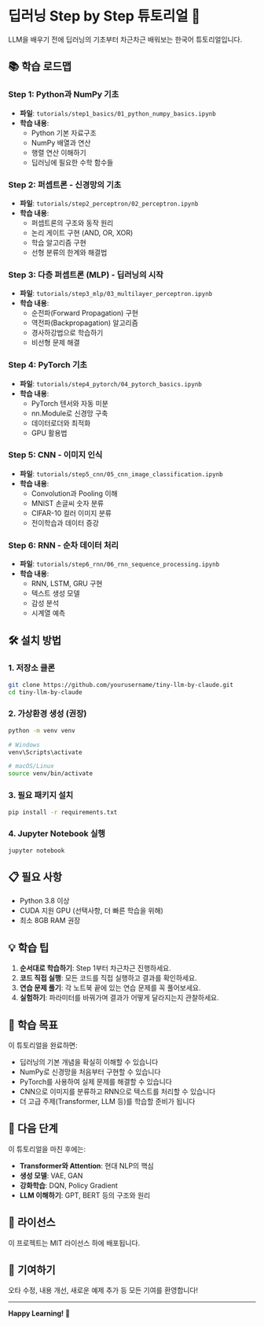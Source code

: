 # 딥러닝 Step by Step 튜토리얼 🚀

LLM을 배우기 전에 딥러닝의 기초부터 차근차근 배워보는 한국어 튜토리얼입니다.

## 📚 학습 로드맵

### Step 1: Python과 NumPy 기초
- **파일**: `tutorials/step1_basics/01_python_numpy_basics.ipynb`
- **학습 내용**:
  - Python 기본 자료구조
  - NumPy 배열과 연산
  - 행렬 연산 이해하기
  - 딥러닝에 필요한 수학 함수들

### Step 2: 퍼셉트론 - 신경망의 기초
- **파일**: `tutorials/step2_perceptron/02_perceptron.ipynb`
- **학습 내용**:
  - 퍼셉트론의 구조와 동작 원리
  - 논리 게이트 구현 (AND, OR, XOR)
  - 학습 알고리즘 구현
  - 선형 분류의 한계와 해결법

### Step 3: 다층 퍼셉트론 (MLP) - 딥러닝의 시작
- **파일**: `tutorials/step3_mlp/03_multilayer_perceptron.ipynb`
- **학습 내용**:
  - 순전파(Forward Propagation) 구현
  - 역전파(Backpropagation) 알고리즘
  - 경사하강법으로 학습하기
  - 비선형 문제 해결

### Step 4: PyTorch 기초
- **파일**: `tutorials/step4_pytorch/04_pytorch_basics.ipynb`
- **학습 내용**:
  - PyTorch 텐서와 자동 미분
  - nn.Module로 신경망 구축
  - 데이터로더와 최적화
  - GPU 활용법

### Step 5: CNN - 이미지 인식
- **파일**: `tutorials/step5_cnn/05_cnn_image_classification.ipynb`
- **학습 내용**:
  - Convolution과 Pooling 이해
  - MNIST 손글씨 숫자 분류
  - CIFAR-10 컬러 이미지 분류
  - 전이학습과 데이터 증강

### Step 6: RNN - 순차 데이터 처리
- **파일**: `tutorials/step6_rnn/06_rnn_sequence_processing.ipynb`
- **학습 내용**:
  - RNN, LSTM, GRU 구현
  - 텍스트 생성 모델
  - 감성 분석
  - 시계열 예측

## 🛠 설치 방법

### 1. 저장소 클론
```bash
git clone https://github.com/yourusername/tiny-llm-by-claude.git
cd tiny-llm-by-claude
```

### 2. 가상환경 생성 (권장)
```bash
python -m venv venv

# Windows
venv\Scripts\activate

# macOS/Linux
source venv/bin/activate
```

### 3. 필요 패키지 설치
```bash
pip install -r requirements.txt
```

### 4. Jupyter Notebook 실행
```bash
jupyter notebook
```

## 📋 필요 사항

- Python 3.8 이상
- CUDA 지원 GPU (선택사항, 더 빠른 학습을 위해)
- 최소 8GB RAM 권장

## 💡 학습 팁

1. **순서대로 학습하기**: Step 1부터 차근차근 진행하세요.
2. **코드 직접 실행**: 모든 코드를 직접 실행하고 결과를 확인하세요.
3. **연습 문제 풀기**: 각 노트북 끝에 있는 연습 문제를 꼭 풀어보세요.
4. **실험하기**: 파라미터를 바꿔가며 결과가 어떻게 달라지는지 관찰하세요.

## 🎯 학습 목표

이 튜토리얼을 완료하면:
- 딥러닝의 기본 개념을 확실히 이해할 수 있습니다
- NumPy로 신경망을 처음부터 구현할 수 있습니다
- PyTorch를 사용하여 실제 문제를 해결할 수 있습니다
- CNN으로 이미지를 분류하고 RNN으로 텍스트를 처리할 수 있습니다
- 더 고급 주제(Transformer, LLM 등)를 학습할 준비가 됩니다

## 🚦 다음 단계

이 튜토리얼을 마친 후에는:
- **Transformer와 Attention**: 현대 NLP의 핵심
- **생성 모델**: VAE, GAN
- **강화학습**: DQN, Policy Gradient
- **LLM 이해하기**: GPT, BERT 등의 구조와 원리

## 📝 라이선스

이 프로젝트는 MIT 라이선스 하에 배포됩니다.

## 🤝 기여하기

오타 수정, 내용 개선, 새로운 예제 추가 등 모든 기여를 환영합니다!

---

**Happy Learning! 🎉**